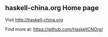 
haskell-china.org Home page
----

Visit http://haskell-china.org

Find more at: https://github.com/HaskellCNOrg/

